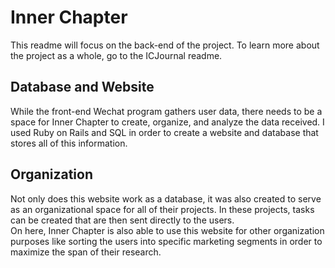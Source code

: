 # Inner Chapter 
This readme will focus on the back-end of the project.  To learn more about the project as a whole, go to the ICJournal readme.

## Database and Website
While the front-end Wechat program gathers user data, there needs to be a space for Inner Chapter to create, organize, and analyze the data received.  I used Ruby on Rails and SQL in order to create a website and database that stores all of this information.  

## Organization
Not only does this website work as a database, it was also created to serve as an organizational space for all of their projects.  In these projects, tasks can be created that are then sent directly to the users.   
On here, Inner Chapter is also able to use this website for other organization purposes like sorting the users into specific marketing segments in order to maximize the span of their research.
